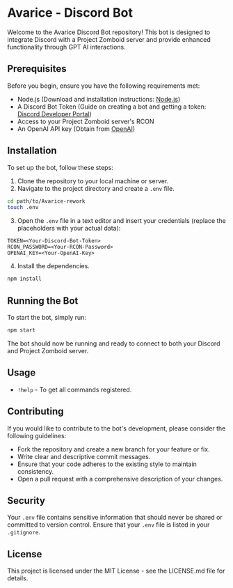 # Avarice - Discord Bot

Welcome to the Avarice Discord Bot repository! This bot is designed to integrate Discord with a Project Zomboid server and provide enhanced functionality through GPT AI interactions.

## Prerequisites

Before you begin, ensure you have the following requirements met:

- Node.js (Download and installation instructions: [Node.js](https://nodejs.org/))
- A Discord Bot Token (Guide on creating a bot and getting a token: [Discord Developer Portal](https://discord.com/developers/docs/intro))
- Access to your Project Zomboid server's RCON
- An OpenAI API key (Obtain from [OpenAI](https://openai.com/api/))

## Installation

To set up the bot, follow these steps:

1. Clone the repository to your local machine or server.
2. Navigate to the project directory and create a `.env` file.

```sh
cd path/to/Avarice-rework
touch .env
```

3. Open the `.env` file in a text editor and insert your credentials (replace the placeholders with your actual data):

```env
TOKEN=<Your-Discord-Bot-Token>
RCON_PASSWORD=<Your-RCON-Password>
OPENAI_KEY=<Your-OpenAI-Key>
```

4. Install the dependencies.

```sh
npm install
```

## Running the Bot

To start the bot, simply run:

```sh
npm start
```

The bot should now be running and ready to connect to both your Discord and Project Zomboid server.

## Usage

- `!help` - To get all commands registered.

## Contributing

If you would like to contribute to the bot's development, please consider the following guidelines:

- Fork the repository and create a new branch for your feature or fix.
- Write clear and descriptive commit messages.
- Ensure that your code adheres to the existing style to maintain consistency.
- Open a pull request with a comprehensive description of your changes.

## Security

Your `.env` file contains sensitive information that should never be shared or committed to version control. Ensure that your `.env` file is listed in your `.gitignore`.

## License

This project is licensed under the MIT License - see the LICENSE.md file for details.
